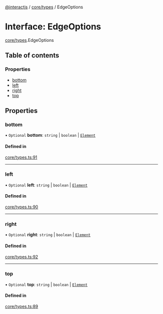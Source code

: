 [@interactjs](../README.md) / [core/types](../modules/core_types.md) / EdgeOptions

# Interface: EdgeOptions

[core/types](../modules/core_types.md).EdgeOptions

## Table of contents

### Properties

- [bottom](core_types.EdgeOptions.md#bottom)
- [left](core_types.EdgeOptions.md#left)
- [right](core_types.EdgeOptions.md#right)
- [top](core_types.EdgeOptions.md#top)

## Properties

### bottom

• `Optional` **bottom**: `string` \| `boolean` \| [`Element`](../modules/core_types.md#element)

#### Defined in

[core/types.ts:91](https://github.com/Mu-L/interact.js/blob/d3d47461/packages/@interactjs/core/types.ts#L91)

___

### left

• `Optional` **left**: `string` \| `boolean` \| [`Element`](../modules/core_types.md#element)

#### Defined in

[core/types.ts:90](https://github.com/Mu-L/interact.js/blob/d3d47461/packages/@interactjs/core/types.ts#L90)

___

### right

• `Optional` **right**: `string` \| `boolean` \| [`Element`](../modules/core_types.md#element)

#### Defined in

[core/types.ts:92](https://github.com/Mu-L/interact.js/blob/d3d47461/packages/@interactjs/core/types.ts#L92)

___

### top

• `Optional` **top**: `string` \| `boolean` \| [`Element`](../modules/core_types.md#element)

#### Defined in

[core/types.ts:89](https://github.com/Mu-L/interact.js/blob/d3d47461/packages/@interactjs/core/types.ts#L89)
